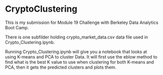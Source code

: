 # CryptoClustering

This is my submission for Module 19 Challenge with Berkeley Data Analytics Boot Camp.

There is one subfilder holding crypto_market_data.csv data file used in Crypto_Clustering.ipynb.

Running Crypto_Clustering.ipynb will give you a notebook that looks at using K-means and PCA to cluster Data. It will first use the eblow method to find what is the best K value to use when clustering for both K-means and PCA, then it gets the predicted clusters and plots them.